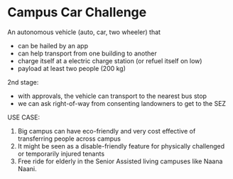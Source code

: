 # Campus Car Challenge 

An autonomous vehicle (auto, car, two wheeler) that 

 - can be hailed by an app 
 - can help transport from one building to another 
 - charge itself at a electric charge station (or refuel itself on low) 
 - payload at least two people (200 kg) 

2nd stage: 

 - with approvals, the vehicle can transport to the nearest bus stop 
 - we can ask right-of-way from consenting landowners to get to the SEZ

USE CASE: 

1. Big campus can have eco-friendly and very cost effective of transferring people across campus
2. It might be seen as a disable-friendly feature for physically challenged or temporarily injured tenants
3. Free ride for elderly in the Senior Assisted living campuses like Naana Naani.
